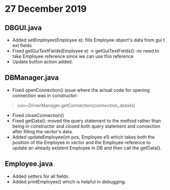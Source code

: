 
# 27 December 2019
## DBGUI.java
- Added setEmployee(Employee e): fills Employee object's data from gui t
ext fields
- Fixed getGuiTextFields(Employee e) -> getGuiTextFields(): no need to take Employee reference since we can use this reference
- Update button action added.
        
## DBManager.java
- Fixed openConnection() issue where the actual code for opening connection was in constructor: 
>con=DriverManager.getConnection(*connection_details*)
- Fixed closeConnection()
- Fixed getData(): moved the query statement to the method rather than being in constructor and closed both query statement and connection after filling the vector's data.
- Added updateEmployee(int pos, Employee e1) which takes both the position of the Employee in vector and the Employee reference to update an already existent Employee in DB and then call the getData().

## Employee.java
- Added setters for all fields.
- Added printEmployee() which is helpful in debugging. 

